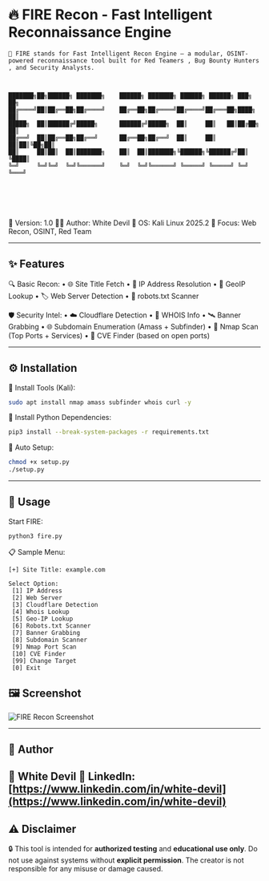 # 🔥 FIRE Recon - Fast Intelligent Reconnaissance Engine

```
🧠 FIRE stands for Fast Intelligent Recon Engine – a modular, OSINT-powered reconnaissance tool built for Red Teamers , Bug Bounty Hunters , and Security Analysts.
```


```


███████╗██╗██████╗ ███████╗    ██████╗ ███████╗ ██████╗ ██████╗ ███╗   ██╗
██╔════╝██║██╔══██╗██╔════╝    ██╔══██╗██╔════╝██╔════╝██╔═══██╗████╗  ██║
█████╗  ██║██████╔╝█████╗      ██████╔╝█████╗  ██║     ██║   ██║██╔██╗ ██║
██╔══╝  ██║██╔══██╗██╔══╝      ██╔══██╗██╔══╝  ██║     ██║   ██║██║╚██╗██║
██║     ██║██║  ██║███████╗    ██║  ██║███████╗╚██████╗╚██████╔╝██║ ╚████║
╚═╝     ╚═╝╚═╝  ╚═╝╚══════╝    ╚═╝  ╚═╝╚══════╝ ╚═════╝ ╚═════╝ ╚═╝  ╚═══╝






```

🧪 Version: 1.0
🧑‍💻 Author: White Devil
🧭 OS: Kali Linux 2025.2
🎯 Focus: Web Recon, OSINT, Red Team

---

## ✨ Features

🔍 Basic Recon:
• 🌐 Site Title Fetch
• 📌 IP Address Resolution
• 🧭 GeoIP Lookup
• 🏷️ Web Server Detection
• 🤖 robots.txt Scanner

🛡️ Security Intel:
• ☁️ Cloudflare Detection
• 🧾 WHOIS Info
• 🛰️ Banner Grabbing
• 🌐 Subdomain Enumeration (Amass + Subfinder)
• 🚀 Nmap Scan (Top Ports + Services)
• 🧨 CVE Finder (based on open ports)

---

## ⚙️ Installation

🔧 Install Tools (Kali):

```bash
sudo apt install nmap amass subfinder whois curl -y
```

🐍 Install Python Dependencies:

```bash
pip3 install --break-system-packages -r requirements.txt
```

🧠 Auto Setup:

```bash
chmod +x setup.py
./setup.py
```

---

## 🚀 Usage

Start FIRE:

```bash
python3 fire.py
```

📋 Sample Menu:

```
[+] Site Title: example.com

Select Option:
 [1] IP Address
 [2] Web Server
 [3] Cloudflare Detection
 [4] Whois Lookup
 [5] Geo-IP Lookup
 [6] Robots.txt Scanner
 [7] Banner Grabbing
 [8] Subdomain Scanner
 [9] Nmap Port Scan
 [10] CVE Finder
 [99] Change Target
 [0] Exit
```


## 🖼️ Screenshot

![FIRE Recon Screenshot](https://raw.githubusercontent.com/WhiteDevil/FIRE-Recon/main/screenshot.png)

---

## 👑 Author

🧑 White Devil
🔗 LinkedIn: [https://www.linkedin.com/in/white-devil](https://www.linkedin.com/in/white-devil)
---

## ⚠️ Disclaimer

🔒 This tool is intended for **authorized testing** and **educational use only**.
Do not use against systems without **explicit permission**.
The creator is not responsible for any misuse or damage caused.

